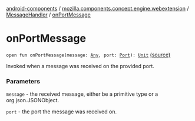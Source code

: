 [android-components](../../index.md) / [mozilla.components.concept.engine.webextension](../index.md) / [MessageHandler](index.md) / [onPortMessage](./on-port-message.md)

# onPortMessage

`open fun onPortMessage(message: `[`Any`](https://kotlinlang.org/api/latest/jvm/stdlib/kotlin/-any/index.html)`, port: `[`Port`](../-port/index.md)`): `[`Unit`](https://kotlinlang.org/api/latest/jvm/stdlib/kotlin/-unit/index.html) [(source)](https://github.com/mozilla-mobile/android-components/blob/master/components/concept/engine/src/main/java/mozilla/components/concept/engine/webextension/WebExtension.kt#L249)

Invoked when a message was received on the provided port.

### Parameters

`message` - the received message, either be a primitive type
or a org.json.JSONObject.

`port` - the port the message was received on.